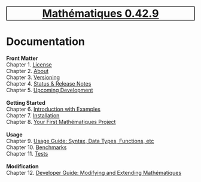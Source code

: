 <h1 style='border: 2px solid; text-align: center'><a href='../README.md'>Mathématiques 0.42.9</a></h1>

# Documentation

**Front Matter**<br>
Chapter 1. [License](license/README.md)<br>
Chapter 2. [About](about/README.md)<br>
Chapter 3. [Versioning](versioning/README.md)<br>
Chapter 4. [Status & Release Notes](status-release/README.md)<br>
Chapter 5. [Upcoming Development](development-schedule/README.md)<br>
<br>**Getting Started**<br>
Chapter 6. [Introduction with Examples](intro/README.md)<br>
Chapter 7. [Installation](installation/README.md)<br>
Chapter 8. [Your First Mathématiques Project](first-project/README.md)<br>
<br>**Usage**<br>
Chapter 9. [Usage Guide: Syntax, Data Types, Functions, etc](user-guide/README.md)<br>
Chapter 10. [Benchmarks](benchmarks/README.md)<br>
Chapter 11. [Tests](test/README.md)<br>
<br>**Modification**<br>
Chapter 12. [Developer Guide: Modifying and Extending Mathématiques](developer-guide/README.md)<br>


